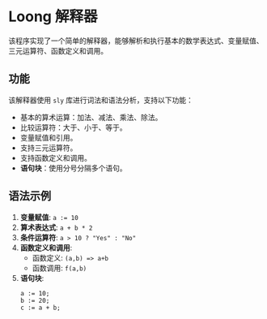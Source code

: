 # Loong 解释器

该程序实现了一个简单的解释器，能够解析和执行基本的数学表达式、变量赋值、三元运算符、函数定义和调用。

## 功能

该解释器使用 `sly` 库进行词法和语法分析，支持以下功能：

- 基本的算术运算：加法、减法、乘法、除法。
- 比较运算符：大于、小于、等于。
- 变量赋值和引用。
- 支持三元运算符。
- 支持函数定义和调用。
- **语句块**：使用分号分隔多个语句。

## 语法示例

1. **变量赋值**: `a := 10`
2. **算术表达式**: `a + b * 2`
3. **条件运算符**: `a > 10 ? "Yes" : "No"`
4. **函数定义和调用**:
    - 函数定义: `(a,b) => a+b`
    - 函数调用: `f(a,b)`
5. **语句块**:
    ```plaintext
    a := 10;
    b := 20;
    c := a + b;
    ```

